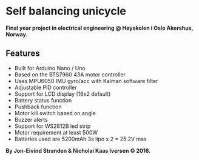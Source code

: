 # Self balancing unicycle
**Final year project in electrical engineering @ Høyskolen i Oslo Akershus, Norway.**

## Features

* Built for Arduino Nano / Uno
* Based on the BTS7960 43A motor controller
* Uses MPU6050 IMU gyro/acc with Kalman software filter
* Adjustable PID controller 
* Support for LCD display (16x2 default)
* Battery status function
* Pushback function
* Motor kill switch based on angle
* Buzzer alerts
* Support for WS2812B led strip
* Motor requirement at least 500W
* Batteries used are 5200mAh 3s lipo x 2 = 25.2V max

**By Jon-Eivind Stranden & Nicholai Kaas Iversen © 2016.**

